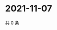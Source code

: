 # 2021-11-07

共 0 条

<!-- BEGIN WEIBO -->
<!-- 最后更新时间 Sun Nov 07 2021 03:10:57 GMT+0800 (China Standard Time) -->

<!-- END WEIBO -->
